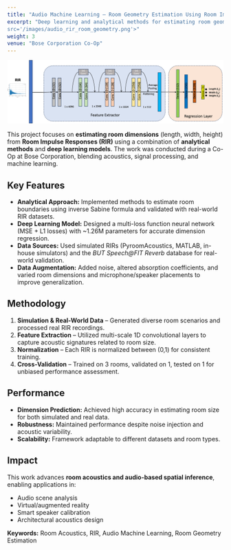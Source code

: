 ```yaml
---
title: "Audio Machine Learning – Room Geometry Estimation Using Room Impulse Response (RIR)"
excerpt: "Deep learning and analytical methods for estimating room geometry from Room Impulse Responses (RIR) in realistic acoustic environments<br/><img 
src='/images/audio_rir_room_geometry.png'>"
weight: 3
venue: "Bose Corporation Co-Op"
---
```



![Room Geometry Estimation](/images/audio_rir_room_geometry.png)

This project focuses on **estimating room dimensions** (length, width, height) from **Room Impulse Responses (RIR)** using a combination of **analytical methods** and **deep learning models**. The work was conducted during a Co-Op at Bose Corporation, blending acoustics, signal processing, and machine learning.

## Key Features

- **Analytical Approach:** Implemented methods to estimate room boundaries using inverse Sabine formula and validated with real-world RIR datasets.
- **Deep Learning Model:** Designed a multi-loss function neural network (MSE + L1 losses) with ~1.26M parameters for accurate dimension regression.
- **Data Sources:** Used simulated RIRs (PyroomAcoustics, MATLAB, in-house simulators) and the *BUT Speech@FIT Reverb* database for real-world validation.
- **Data Augmentation:** Added noise, altered absorption coefficients, and varied room dimensions and microphone/speaker placements to improve generalization.

## Methodology

1. **Simulation & Real-World Data** – Generated diverse room scenarios and processed real RIR recordings.  
2. **Feature Extraction** – Utilized multi-scale 1D convolutional layers to capture acoustic signatures related to room size.  
3. **Normalization** – Each RIR is normalized between (0,1) for consistent training.  
4. **Cross-Validation** – Trained on 3 rooms, validated on 1, tested on 1 for unbiased performance assessment.  

## Performance

- **Dimension Prediction:** Achieved high accuracy in estimating room size for both simulated and real data.  
- **Robustness:** Maintained performance despite noise injection and acoustic variability.  
- **Scalability:** Framework adaptable to different datasets and room types.  

## Impact

This work advances **room acoustics and audio-based spatial inference**, enabling applications in:
- Audio scene analysis  
- Virtual/augmented reality  
- Smart speaker calibration  
- Architectural acoustics design  

**Keywords:** Room Acoustics, RIR, Audio Machine Learning, Room Geometry Estimation
